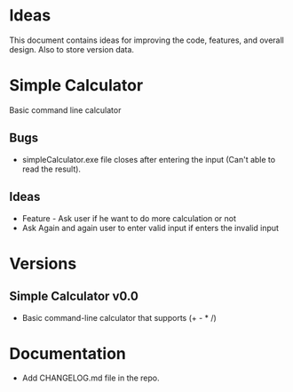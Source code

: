 # Ideas
This document contains ideas for improving the code, features, and overall design. Also to store version data.


# Simple Calculator
Basic command line calculator

## Bugs
+ simpleCalculator.exe file closes after entering the input (Can't able to read the result).

## Ideas
+ Feature - Ask user if he want to do more calculation or not
+ Ask Again and again user to enter valid input if enters the invalid input








# Versions

## Simple Calculator v0.0
+ Basic command-line calculator that supports (+ - * /) 


# Documentation
+ Add CHANGELOG.md file in the repo.